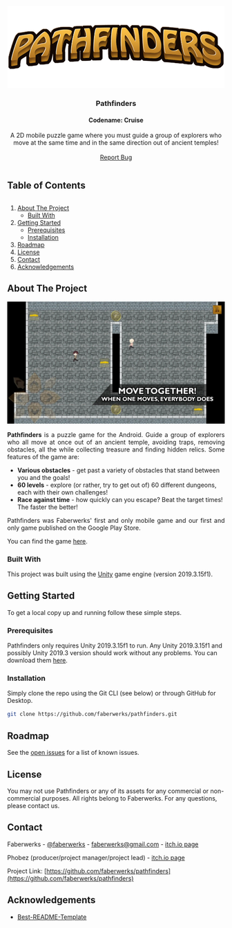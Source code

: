 <!-- PROJECT LOGO -->
<br />
<p align="center">
  <img src="images/logo.png" alt="Logo">

  <h3 align="center">Pathfinders</h3>
  <h4 align="center">Codename: Cruise</h4>

  <p align="center">
    A 2D mobile puzzle game where you must guide a group of explorers who move at the same time and in the same direction out of ancient temples!
    <br />
    <br />
    <a href="https://github.com/faberwerks/pathfinders/issues">Report Bug</a>
  </p>
</p>



<!-- TABLE OF CONTENTS -->
  <h2 style="display: inline-block">Table of Contents</h2>
  <ol>
    <li>
      <a href="#about-the-project">About The Project</a>
      <ul>
        <li><a href="#built-with">Built With</a></li>
      </ul>
    </li>
    <li>
      <a href="#getting-started">Getting Started</a>
      <ul>
        <li><a href="#prerequisites">Prerequisites</a></li>
        <li><a href="#installation">Installation</a></li>
      </ul>
    </li>
    <li><a href="#roadmap">Roadmap</a></li>
    <li><a href="#license">License</a></li>
    <li><a href="#contact">Contact</a></li>
    <li><a href="#acknowledgements">Acknowledgements</a></li>
  </ol>



<!-- ABOUT THE PROJECT -->
## About The Project

[![Pathfinders Screen Shot][product-screenshot]](https://faberwerks.itch.io/pathfinders)

<p align="justify"><strong>Pathfinders</strong> is a puzzle game for the Android. Guide a group of explorers who all move at once out of an ancient temple, avoiding traps, removing obstacles, all the while collecting treasure and finding hidden relics. Some features of the game are:</p>

- <strong>Various obstacles</strong> - get past a variety of obstacles that stand between you and the goals!
- <strong>60 levels</strong> - explore (or rather, try to get out of) 60 different dungeons, each with their own challenges!
- <strong>Race against time</strong> - how quickly can you escape? Beat the target times! The faster the better!

<p align="justify">Pathfinders was Faberwerks' first and only mobile game and our first and only game published on the Google Play Store.</p> You can find the game <a href="https://play.google.com/store/apps/details?id=com.faberwerks.pathfinders">here</a>.

### Built With

This project was built using the [Unity](https://unity.com/) game engine (version 2019.3.15f1).

<!-- GETTING STARTED -->
## Getting Started

To get a local copy up and running follow these simple steps.

### Prerequisites

Pathfinders only requires Unity 2019.3.15f1 to run. Any Unity 2019.3.15f1 and possibly Unity 2019.3 version should work without any problems. You can download them [here](https://unity3d.com/get-unity/download/archive).

### Installation

Simply clone the repo using the Git CLI (see below) or through GitHub for Desktop.
```sh
git clone https://github.com/faberwerks/pathfinders.git
```

<!-- ROADMAP -->
## Roadmap

See the [open issues](https://github.com/faberwerks/pathfinders/issues) for a list of known issues.

<!-- LICENSE -->
## License

You may not use Pathfinders or any of its assets for any commercial or non-commercial purposes. All rights belong to Faberwerks. For any questions, please contact us.

<!-- CONTACT -->
## Contact

Faberwerks - [@faberwerks](https://twitter.com/faberwerks) - faberwerks@gmail.com - [itch.io page](https://faberwerks.itch.io/)

Phobez (producer/project manager/project lead) - [itch.io page](https://phobez.itch.io/)

Project Link: [https://github.com/faberwerks/pathfinders](https://github.com/faberwerks/pathfinders)

<!-- ACKNOWLEDGEMENTS -->
## Acknowledgements

* [Best-README-Template](https://github.com/othneildrew/Best-README-Template)

<!-- MARKDOWN LINKS & IMAGES -->
[product-screenshot]: images/screenshot.png
